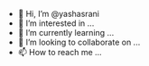 - 👋 Hi, I’m @yashasrani
- 👀 I’m interested in ...
- 🌱 I’m currently learning ...
- 💞️ I’m looking to collaborate on ...
- 📫 How to reach me ...

<!---
yashasrani/yashasrani is a ✨ special ✨ repository because its `README.md` (this file) appears on your GitHub profile.
You can click the Preview link to take a look at your changes.
--->
